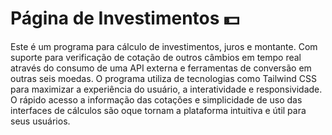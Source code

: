 # Página de Investimentos 💵
Este é um programa para cálculo de investimentos, juros e montante.  Com suporte para verificação de cotação de outros câmbios em tempo real através do consumo de uma API externa e ferramentas de conversão em outras seis moedas. O programa utiliza de tecnologias como Tailwind CSS para maximizar a experiência do usuário, a interatividade e responsividade. O rápido acesso a informação das cotações e simplicidade de uso das interfaces de cálculos são oque tornam a plataforma intuitiva e útil para seus usuários.
